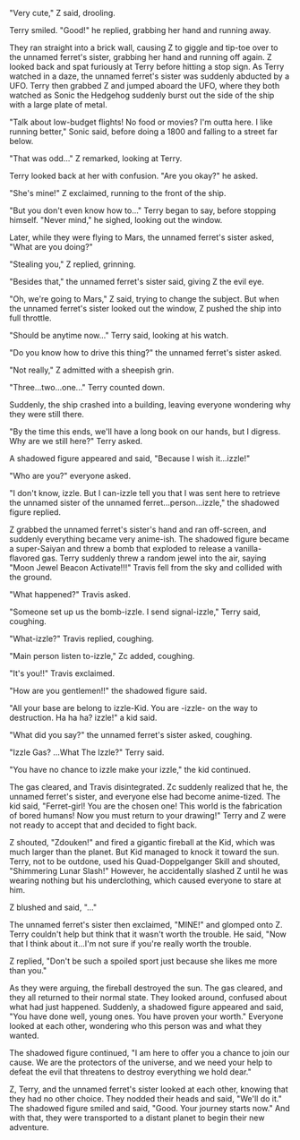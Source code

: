 "Very cute," Z said, drooling.

Terry smiled. "Good!" he replied, grabbing her hand and running away.

They ran straight into a brick wall, causing Z to giggle and tip-toe
over to the unnamed ferret's sister, grabbing her hand and running off
again. Z looked back and spat furiously at Terry before hitting a stop
sign. As Terry watched in a daze, the unnamed ferret's sister was
suddenly abducted by a UFO. Terry then grabbed Z and jumped aboard the
UFO, where they both watched as Sonic the Hedgehog suddenly burst out
the side of the ship with a large plate of metal.

"Talk about low-budget flights! No food or movies? I'm outta here. I
like running better," Sonic said, before doing a 1800 and falling to a
street far below.

"That was odd..." Z remarked, looking at Terry.

Terry looked back at her with confusion. "Are you okay?" he asked.

"She's mine!" Z exclaimed, running to the front of the ship.

"But you don't even know how to..." Terry began to say, before stopping
himself. "Never mind," he sighed, looking out the window.

Later, while they were flying to Mars, the unnamed ferret's sister
asked, "What are you doing?"

"Stealing you," Z replied, grinning.

"Besides that," the unnamed ferret's sister said, giving Z the evil eye.

"Oh, we're going to Mars," Z said, trying to change the subject. But
when the unnamed ferret's sister looked out the window, Z pushed the
ship into full throttle.

"Should be anytime now..." Terry said, looking at his watch.

"Do you know how to drive this thing?" the unnamed ferret's sister
asked.

"Not really," Z admitted with a sheepish grin.

"Three...two...one..." Terry counted down.

Suddenly, the ship crashed into a building, leaving everyone wondering
why they were still there.

"By the time this ends, we'll have a long book on our hands, but I
digress. Why are we still here?" Terry asked.

A shadowed figure appeared and said, "Because I wish it...izzle!"

"Who are you?" everyone asked.

"I don't know, izzle. But I can-izzle tell you that I was sent here to
retrieve the unnamed sister of the unnamed ferret...person...izzle," the
shadowed figure replied.

Z grabbed the unnamed ferret's sister's hand and ran off-screen, and
suddenly everything became very anime-ish. The shadowed figure became a
super-Saiyan and threw a bomb that exploded to release a
vanilla-flavored gas. Terry suddenly threw a random jewel into the air,
saying "Moon Jewel Beacon Activate!!!" Travis fell from the sky and
collided with the ground.

"What happened?" Travis asked.

"Someone set up us the bomb-izzle. I send signal-izzle," Terry said,
coughing.

"What-izzle?" Travis replied, coughing.

"Main person listen to-izzle," Zc added, coughing.

"It's you!!" Travis exclaimed.

"How are you gentlemen!!" the shadowed figure said.

"All your base are belong to izzle-Kid. You are -izzle- on the way to
destruction. Ha ha ha? izzle!" a kid said.

"What did you say?" the unnamed ferret's sister asked, coughing.

"Izzle Gas? ...What The Izzle?" Terry said.

"You have no chance to izzle make your izzle," the kid continued.

The gas cleared, and Travis disintegrated. Zc suddenly realized that he,
the unnamed ferret's sister, and everyone else had become anime-tized.
The kid said, "Ferret-girl! You are the chosen one! This world is the
fabrication of bored humans! Now you must return to your drawing!" Terry
and Z were not ready to accept that and decided to fight back.

Z shouted, "Zdouken!" and fired a gigantic fireball at the Kid, which
was much larger than the planet. But Kid managed to knock it toward the
sun. Terry, not to be outdone, used his Quad-Doppelganger Skill and
shouted, "Shimmering Lunar Slash!" However, he accidentally slashed Z
until he was wearing nothing but his underclothing, which caused
everyone to stare at him.

Z blushed and said, "..."

The unnamed ferret's sister then exclaimed, "MINE!" and glomped onto Z.
Terry couldn't help but think that it wasn't worth the trouble. He said,
"Now that I think about it...I'm not sure if you're really worth the
trouble.

Z replied, "Don't be such a spoiled sport just because she likes me more
than you."

As they were arguing, the fireball destroyed the sun. The gas cleared,
and they all returned to their normal state. They looked around,
confused about what had just happened. Suddenly, a shadowed figure
appeared and said, "You have done well, young ones. You have proven your
worth." Everyone looked at each other, wondering who this person was and
what they wanted.

The shadowed figure continued, "I am here to offer you a chance to join
our cause. We are the protectors of the universe, and we need your help
to defeat the evil that threatens to destroy everything we hold dear."

Z, Terry, and the unnamed ferret's sister looked at each other, knowing
that they had no other choice. They nodded their heads and said, "We'll
do it." The shadowed figure smiled and said, "Good. Your journey starts
now." And with that, they were transported to a distant planet to begin
their new adventure.